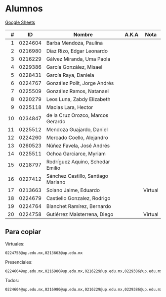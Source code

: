 Alumnos
=======

[Google Sheets](https://docs.google.com/spreadsheets/d/1IUTOfCkMTHtFepWq6tWxTxQMXiLYmsdW/)

|  # | ID      | Nombre                             | A.K.A | Nota    |
|---:|---------|------------------------------------|-------|---------|
|  1 | 0224604 | Barba Mendoza, Paulina             |       |         |
|  2 | 0216980 | Díaz Rizo, Edgar Leonardo          |       |         | 
|  3 | 0216229 | Gálvez Miranda, Uma Paola          |       |         | 
|  4 | 0229386 | García González, Misael            |       |         |
|  5 | 0228431 | García Raya, Daniela               |       |         |
|  6 | 0224767 | González Polit, Jorge Andrés       |       |         | 
|  7 | 0225509 | González Ramos, Natanael           |       |         | 
|  8 | 0220279 | Leos Luna, Zabdy Elizabeth         |       |         |
|  9 | 0225118 | Macias Lara, Hector                |       |         |
| 10 | 0234847 | de la Cruz Orozco, Marcos Gerardo  |       |         |
| 11 | 0225512 | Mendoza Guajardo, Daniel           |       |         |
| 12 | 0224260 | Mercado Coello, Alejandro          |       |         | 
| 13 | 0260523 | Núñez Favela, José Andrés          |       |         |
| 14 | 0225511 | Ochoa Garciarce, Myriam            |       |         | 
| 15 | 0218797 | Rodríguez Aquino, Schedar Emilio   |       |         | 
| 16 | 0227412 | Sánchez Castillo, Santiago Mariano |       |         |
| 17 | 0213663 | Solano Jaime, Eduardo              |       | Virtual |
| 18 | 0224679 | Castiello Gonzalez, Rodrigo        |       |         |
| 19 | 0224764 | Blanchet Ramírez, Bernardo         |       |         |
| 20 | 0224758 | Gutiérrez Maisterrena, Diego       |       | Virtual | 

Para copiar
-----------

Virtuales:

```
0224758@up.edu.mx,0213663@up.edu.mx
```

Presenciales:

```
0224604@up.edu.mx,0216980@up.edu.mx,0216229@up.edu.mx,0229386@up.edu.mx,0228431@up.edu.mx,0224767@up.edu.mx,0225509@up.edu.mx,0220279@up.edu.mx,0225118@up.edu.mx,0234847@up.edu.mx,0225512@up.edu.mx,0224260@up.edu.mx,0260523@up.edu.mx,0225511@up.edu.mx,0218797@up.edu.mx,0227412@up.edu.mx,0224679@up.edu.mx,0224764@up.edu.mx
```

Todos:

```
0224604@up.edu.mx,0216980@up.edu.mx,0216229@up.edu.mx,0229386@up.edu.mx,0228431@up.edu.mx,0224767@up.edu.mx,0225509@up.edu.mx,0220279@up.edu.mx,0225118@up.edu.mx,0234847@up.edu.mx,0225512@up.edu.mx,0224260@up.edu.mx,0260523@up.edu.mx,0225511@up.edu.mx,0218797@up.edu.mx,0227412@up.edu.mx,0213663@up.edu.mx,0224679@up.edu.mx,0224764@up.edu.mx,0224758@up.edu.mx
```